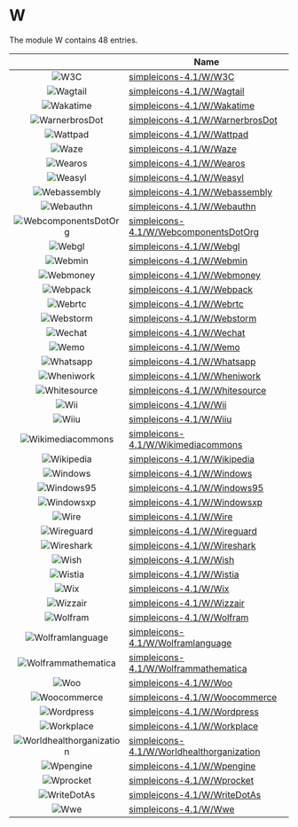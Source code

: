 # W

The module W contains 48 entries.



| |Name|
|:---:|---|
|![W3C](../simpleicons-4.1/W/W3C.element.png)|[simpleicons-4.1/W/W3C](../simpleicons-4.1/W/W3C.md)
|![Wagtail](../simpleicons-4.1/W/Wagtail.element.png)|[simpleicons-4.1/W/Wagtail](../simpleicons-4.1/W/Wagtail.md)
|![Wakatime](../simpleicons-4.1/W/Wakatime.element.png)|[simpleicons-4.1/W/Wakatime](../simpleicons-4.1/W/Wakatime.md)
|![WarnerbrosDot](../simpleicons-4.1/W/WarnerbrosDot.element.png)|[simpleicons-4.1/W/WarnerbrosDot](../simpleicons-4.1/W/WarnerbrosDot.md)
|![Wattpad](../simpleicons-4.1/W/Wattpad.element.png)|[simpleicons-4.1/W/Wattpad](../simpleicons-4.1/W/Wattpad.md)
|![Waze](../simpleicons-4.1/W/Waze.element.png)|[simpleicons-4.1/W/Waze](../simpleicons-4.1/W/Waze.md)
|![Wearos](../simpleicons-4.1/W/Wearos.element.png)|[simpleicons-4.1/W/Wearos](../simpleicons-4.1/W/Wearos.md)
|![Weasyl](../simpleicons-4.1/W/Weasyl.element.png)|[simpleicons-4.1/W/Weasyl](../simpleicons-4.1/W/Weasyl.md)
|![Webassembly](../simpleicons-4.1/W/Webassembly.element.png)|[simpleicons-4.1/W/Webassembly](../simpleicons-4.1/W/Webassembly.md)
|![Webauthn](../simpleicons-4.1/W/Webauthn.element.png)|[simpleicons-4.1/W/Webauthn](../simpleicons-4.1/W/Webauthn.md)
|![WebcomponentsDotOrg](../simpleicons-4.1/W/WebcomponentsDotOrg.element.png)|[simpleicons-4.1/W/WebcomponentsDotOrg](../simpleicons-4.1/W/WebcomponentsDotOrg.md)
|![Webgl](../simpleicons-4.1/W/Webgl.element.png)|[simpleicons-4.1/W/Webgl](../simpleicons-4.1/W/Webgl.md)
|![Webmin](../simpleicons-4.1/W/Webmin.element.png)|[simpleicons-4.1/W/Webmin](../simpleicons-4.1/W/Webmin.md)
|![Webmoney](../simpleicons-4.1/W/Webmoney.element.png)|[simpleicons-4.1/W/Webmoney](../simpleicons-4.1/W/Webmoney.md)
|![Webpack](../simpleicons-4.1/W/Webpack.element.png)|[simpleicons-4.1/W/Webpack](../simpleicons-4.1/W/Webpack.md)
|![Webrtc](../simpleicons-4.1/W/Webrtc.element.png)|[simpleicons-4.1/W/Webrtc](../simpleicons-4.1/W/Webrtc.md)
|![Webstorm](../simpleicons-4.1/W/Webstorm.element.png)|[simpleicons-4.1/W/Webstorm](../simpleicons-4.1/W/Webstorm.md)
|![Wechat](../simpleicons-4.1/W/Wechat.element.png)|[simpleicons-4.1/W/Wechat](../simpleicons-4.1/W/Wechat.md)
|![Wemo](../simpleicons-4.1/W/Wemo.element.png)|[simpleicons-4.1/W/Wemo](../simpleicons-4.1/W/Wemo.md)
|![Whatsapp](../simpleicons-4.1/W/Whatsapp.element.png)|[simpleicons-4.1/W/Whatsapp](../simpleicons-4.1/W/Whatsapp.md)
|![Wheniwork](../simpleicons-4.1/W/Wheniwork.element.png)|[simpleicons-4.1/W/Wheniwork](../simpleicons-4.1/W/Wheniwork.md)
|![Whitesource](../simpleicons-4.1/W/Whitesource.element.png)|[simpleicons-4.1/W/Whitesource](../simpleicons-4.1/W/Whitesource.md)
|![Wii](../simpleicons-4.1/W/Wii.element.png)|[simpleicons-4.1/W/Wii](../simpleicons-4.1/W/Wii.md)
|![Wiiu](../simpleicons-4.1/W/Wiiu.element.png)|[simpleicons-4.1/W/Wiiu](../simpleicons-4.1/W/Wiiu.md)
|![Wikimediacommons](../simpleicons-4.1/W/Wikimediacommons.element.png)|[simpleicons-4.1/W/Wikimediacommons](../simpleicons-4.1/W/Wikimediacommons.md)
|![Wikipedia](../simpleicons-4.1/W/Wikipedia.element.png)|[simpleicons-4.1/W/Wikipedia](../simpleicons-4.1/W/Wikipedia.md)
|![Windows](../simpleicons-4.1/W/Windows.element.png)|[simpleicons-4.1/W/Windows](../simpleicons-4.1/W/Windows.md)
|![Windows95](../simpleicons-4.1/W/Windows95.element.png)|[simpleicons-4.1/W/Windows95](../simpleicons-4.1/W/Windows95.md)
|![Windowsxp](../simpleicons-4.1/W/Windowsxp.element.png)|[simpleicons-4.1/W/Windowsxp](../simpleicons-4.1/W/Windowsxp.md)
|![Wire](../simpleicons-4.1/W/Wire.element.png)|[simpleicons-4.1/W/Wire](../simpleicons-4.1/W/Wire.md)
|![Wireguard](../simpleicons-4.1/W/Wireguard.element.png)|[simpleicons-4.1/W/Wireguard](../simpleicons-4.1/W/Wireguard.md)
|![Wireshark](../simpleicons-4.1/W/Wireshark.element.png)|[simpleicons-4.1/W/Wireshark](../simpleicons-4.1/W/Wireshark.md)
|![Wish](../simpleicons-4.1/W/Wish.element.png)|[simpleicons-4.1/W/Wish](../simpleicons-4.1/W/Wish.md)
|![Wistia](../simpleicons-4.1/W/Wistia.element.png)|[simpleicons-4.1/W/Wistia](../simpleicons-4.1/W/Wistia.md)
|![Wix](../simpleicons-4.1/W/Wix.element.png)|[simpleicons-4.1/W/Wix](../simpleicons-4.1/W/Wix.md)
|![Wizzair](../simpleicons-4.1/W/Wizzair.element.png)|[simpleicons-4.1/W/Wizzair](../simpleicons-4.1/W/Wizzair.md)
|![Wolfram](../simpleicons-4.1/W/Wolfram.element.png)|[simpleicons-4.1/W/Wolfram](../simpleicons-4.1/W/Wolfram.md)
|![Wolframlanguage](../simpleicons-4.1/W/Wolframlanguage.element.png)|[simpleicons-4.1/W/Wolframlanguage](../simpleicons-4.1/W/Wolframlanguage.md)
|![Wolframmathematica](../simpleicons-4.1/W/Wolframmathematica.element.png)|[simpleicons-4.1/W/Wolframmathematica](../simpleicons-4.1/W/Wolframmathematica.md)
|![Woo](../simpleicons-4.1/W/Woo.element.png)|[simpleicons-4.1/W/Woo](../simpleicons-4.1/W/Woo.md)
|![Woocommerce](../simpleicons-4.1/W/Woocommerce.element.png)|[simpleicons-4.1/W/Woocommerce](../simpleicons-4.1/W/Woocommerce.md)
|![Wordpress](../simpleicons-4.1/W/Wordpress.element.png)|[simpleicons-4.1/W/Wordpress](../simpleicons-4.1/W/Wordpress.md)
|![Workplace](../simpleicons-4.1/W/Workplace.element.png)|[simpleicons-4.1/W/Workplace](../simpleicons-4.1/W/Workplace.md)
|![Worldhealthorganization](../simpleicons-4.1/W/Worldhealthorganization.element.png)|[simpleicons-4.1/W/Worldhealthorganization](../simpleicons-4.1/W/Worldhealthorganization.md)
|![Wpengine](../simpleicons-4.1/W/Wpengine.element.png)|[simpleicons-4.1/W/Wpengine](../simpleicons-4.1/W/Wpengine.md)
|![Wprocket](../simpleicons-4.1/W/Wprocket.element.png)|[simpleicons-4.1/W/Wprocket](../simpleicons-4.1/W/Wprocket.md)
|![WriteDotAs](../simpleicons-4.1/W/WriteDotAs.element.png)|[simpleicons-4.1/W/WriteDotAs](../simpleicons-4.1/W/WriteDotAs.md)
|![Wwe](../simpleicons-4.1/W/Wwe.element.png)|[simpleicons-4.1/W/Wwe](../simpleicons-4.1/W/Wwe.md)

